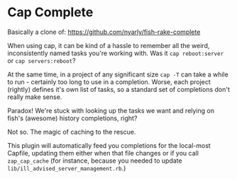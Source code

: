 # Cap Complete

Basically a clone of: https://github.com/nyarly/fish-rake-complete

When using cap, it can be kind of a hassle to remember all the weird, inconsistently named tasks you're working with. Was it `cap reboot:server` or `cap servers:reboot`?

At the same time, in a project of any significant size `cap -T` can take a while to run -
certainly too long to use in a completion.
Worse, each project (rightly) defines it's own list of tasks,
so a standard set of completions don't really make sense.

Paradox!
We're stuck with looking up the tasks we want and relying on fish's (awesome) history completions, right?

Not so.
The magic of caching to the rescue.

This plugin will automatically feed you completions for the local-most Capfile,
updating them either when that file changes
or if you call `zap_cap_cache`
(for instance, because you needed to update `lib/ill_advised_server_management.rb`.)
